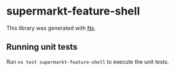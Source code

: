 # supermarkt-feature-shell

This library was generated with [Nx](https://nx.dev).

## Running unit tests

Run `nx test supermarkt-feature-shell` to execute the unit tests.
